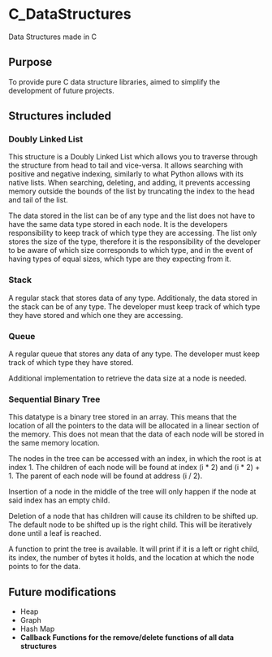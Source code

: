# C_DataStructures
Data Structures made in C

## Purpose
To provide pure C data structure libraries, aimed to simplify the development of future projects.

## Structures included

### Doubly Linked List
This structure is a Doubly Linked List which allows you to traverse through the structure from head to tail and vice-versa.
It allows searching with positive and negative indexing, similarly to what Python allows with its native lists.
When searching, deleting, and adding, it prevents accessing memory outside the bounds of the list by truncating the index to the head and tail of the list.

The data stored in the list can be of any type and the list does not have to have the same data type stored in each node. It is the developers responsibility to keep track of which type they are accessing. The list only stores the size of the type, therefore it is the responsibility of the developer to be aware of which size corresponds to which type, and in the event of having types of equal sizes, which type are they expecting from it.

### Stack
A regular stack that stores data of any type. Additionaly, the data stored in the stack can be of any type. The developer must keep track of which type they have stored and which one they are accessing. 

### Queue
A regular queue that stores any data of any type. The developer must keep track of which type they have stored.

Additional implementation to retrieve the data size at a node is needed.

### Sequential Binary Tree
This datatype is a binary tree stored in an array. This means that the location of all the pointers to the data will be allocated in a linear section of the memory. This does not mean that the data of each node will be stored in the same memory location. 

The nodes in the tree can be accessed with an index, in which the root is at index 1. The children of each node will be found at index (i \* 2) and (i \* 2) + 1. The parent of each node will be found at address (i / 2).

Insertion of a node in the middle of the tree will only happen if the node at said index has an empty child.

Deletion of a node that has children will cause its children to be shifted up. The default node to be shifted up is the right child. This will be iteratively done until a leaf is reached.

A function to print the tree is available. It will print if it is a left or right child, its index, the number of bytes it holds, and the location at which the node points to for the data.


## Future modifications

 - Heap
 - Graph
 - Hash Map
 - **Callback Functions for the remove/delete functions of all data structures**